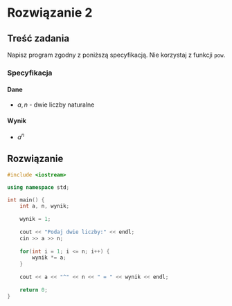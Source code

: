 # Rozwiązanie 2

## Treść zadania

Napisz program zgodny z poniższą specyfikacją. Nie korzystaj z funkcji `pow`.

### Specyfikacja

#### Dane

* $a, n$ - dwie liczby naturalne

#### Wynik

* $a^n$ 

## Rozwiązanie

```cpp
#include <iostream>

using namespace std;

int main() {
    int a, n, wynik;
    
    wynik = 1;
    
    cout << "Podaj dwie liczby:" << endl;
    cin >> a >> n;
    
    for(int i = 1; i <= n; i++) {
        wynik *= a;
    }
    
    cout << a << "^" << n << " = " << wynik << endl;
    
    return 0;
}
```
